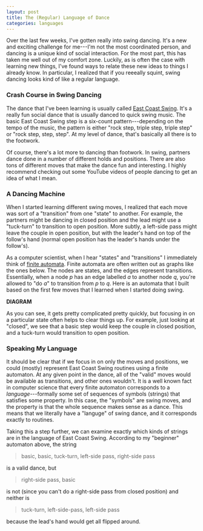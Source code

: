 ```yaml
---
layout: post
title: The (Regular) Language of Dance
categories: languages
---
```


Over the last few weeks, I've gotten really into swing dancing. It's a new and
exciting challenge for me---I'm not the most coordinated person, and dancing is
a unique kind of social interaction. For the most part, this has taken me well
out of my comfort zone. Luckily, as is often the case with learning new things,
I've found ways to relate these new ideas to things I already know. In
particular, I realized that if you reeeally squint, swing dancing looks kind of
like a regular language.

### Crash Course in Swing Dancing

The dance that I've been learning is usually called
[East Coast Swing](https://en.wikipedia.org/wiki/East_Coast_Swing). It's a
really fun social dance that is usually danced to quick swing music. The basic
East Coast Swing step is a six-count pattern---depending on the tempo of the
music, the pattern is either "rock step, triple step, triple step" or "rock
step, step, step". At my level of dance, that's basically all there is to the
footwork.

Of course, there's a lot more to dancing than footwork. In swing, partners dance
done in a number of different holds and positions. There are also tons of
different moves that make the dance fun and interesting. I highly recommend
checking out some YouTube videos of people dancing to get an idea of what I
mean.

### A Dancing Machine

When I started learning different swing moves, I realized that each move was
sort of a "transition" from one "state" to another. For example, the partners
might be dancing in closed position and the lead might use a "tuck-turn" to
transition to open position. More subtly, a left-side pass might leave the
couple in open position, but with the leader's hand on top of the follow's hand
(normal open position has the leader's hands under the follow's).

As a computer scientist, when I hear "states" and "transitions" I immediately
think of
[finite automata](https://en.wikipedia.org/wiki/Deterministic_finite_automaton).
Finite automata are often written out as graphs like the ones below. The nodes
are states, and the edges represent transitions. Essentially, when a node *p*
has an edge labelled *a* to another node *q*, you're allowed to "do *a*" to
transition from *p* to *q*. Here is an automata that I built based on the first
few moves that I learned when I started doing swing.

**DIAGRAM**

As you can see, it gets pretty complicated pretty quickly, but focusing in on a
particular state often helps to clear things up. For example, just looking at
"closed", we see that a basic step would keep the couple in closed position, and
a tuck-turn would transition to open position.

### Speaking My Language

It should be clear that if we focus in on only the moves and positions, we could
(mostly) represent East Coast Swing routines using a finite automaton. At any
given point in the dance, all of the "valid" moves would be available as
transitions, and other ones wouldn't. It is a well known fact in computer
science that every finite automaton corresponds to a *language*---formally some
set of sequences of symbols (strings) that satisfies some property. In this
case, the "symbols" are swing moves, and the property is that the whole sequence
makes sense as a dance. This means that we literally have a "languge" of swing
dance, and it corresponds exactly to routines.

Taking this a step further, we can examine exactly which kinds of strings are in
the language of East Coast Swing. According to my "beginner" automaton above,
the string

> basic, basic, tuck-turn, left-side pass, right-side pass

is a valid dance, but

> right-side pass, basic

is not (since you can't do a right-side pass from closed position) and neither
is

> tuck-turn, left-side-pass, left-side pass

because the lead's hand would get all flipped around.
